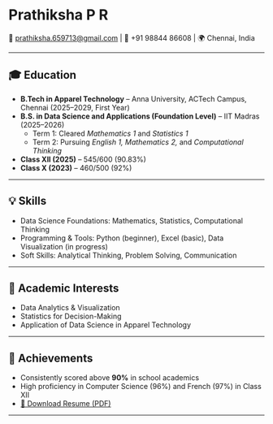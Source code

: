 # Prathiksha P R

📧 prathiksha.659713@gmail.com | 📱 +91 98844 86608 | 🌍 Chennai, India  

---

## 🎓 Education
- **B.Tech in Apparel Technology** – Anna University, ACTech Campus, Chennai (2025–2029, First Year)  
- **B.S. in Data Science and Applications (Foundation Level)** – IIT Madras (2025–2026)  
  - Term 1: Cleared *Mathematics 1* and *Statistics 1*  
  - Term 2: Pursuing *English 1, Mathematics 2,* and *Computational Thinking*  
- **Class XII (2025)** – 545/600 (90.83%)  
- **Class X (2023)** – 460/500 (92%)  

---

## 💡 Skills
- Data Science Foundations: Mathematics, Statistics, Computational Thinking  
- Programming & Tools: Python (beginner), Excel (basic), Data Visualization (in progress)  
- Soft Skills: Analytical Thinking, Problem Solving, Communication  

---

## 🌱 Academic Interests
- Data Analytics & Visualization  
- Statistics for Decision-Making  
- Application of Data Science in Apparel Technology  

---

## 📜 Achievements
- Consistently scored above **90%** in school academics  
- High proficiency in Computer Science (96%) and French (97%) in Class XII
- [📄 Download Resume (PDF)](./Prathiksha_Resume.pdf)

---
